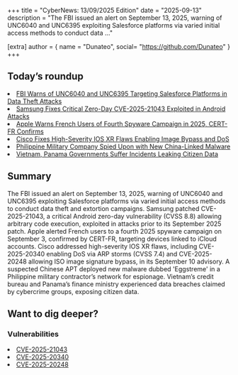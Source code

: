 +++
  title = "CyberNews: 13/09/2025 Edition"
  date = "2025-09-13"
  description = "The FBI issued an alert on September 13, 2025, warning of UNC6040 and UNC6395 exploiting Salesforce platforms via varied initial access methods to conduct data ..."

  [extra]
  author = { name = "Dunateo", social= "https://github.com/Dunateo" }
  +++
<html><body>
<h2>Today’s roundup</h2>
<li><a href='https://thehackernews.com/2025/09/fbi-warns-of-unc6040-and-unc6395.html'>FBI Warns of UNC6040 and UNC6395 Targeting Salesforce Platforms in Data Theft Attacks</a></li>
<li><a href='https://thehackernews.com/2025/09/samsung-fixes-critical-zero-day-cve.html'>Samsung Fixes Critical Zero-Day CVE-2025-21043 Exploited in Android Attacks</a></li>
<li><a href='https://thehackernews.com/2025/09/apple-warns-french-users-of-fourth.html'>Apple Warns French Users of Fourth Spyware Campaign in 2025, CERT-FR Confirms</a></li>
<li><a href='https://securityaffairs.com/182144/security/cisco-fixes-high-severity-ios-xr-flaws-enabling-image-bypass-and-dos.html'>Cisco Fixes High-Severity IOS XR Flaws Enabling Image Bypass and DoS</a></li>
<li><a href='https://therecord.media/philippines-military-company-suspected-china-espionage-eggstreme-malware'>Philippine Military Company Spied Upon with New China-Linked Malware</a></li>
<li><a href='https://therecord.media/vietnam-cic-panama-finance-ministry-cyberattacks'>Vietnam, Panama Governments Suffer Incidents Leaking Citizen Data</a></li>
<h2>Summary</h2>
<p>The FBI issued an alert on September 13, 2025, warning of UNC6040 and UNC6395 exploiting Salesforce platforms via varied initial access methods to conduct data theft and extortion campaigns. Samsung patched CVE-2025-21043, a critical Android zero-day vulnerability (CVSS 8.8) allowing arbitrary code execution, exploited in attacks prior to its September 2025 patch. Apple alerted French users to a fourth 2025 spyware campaign on September 3, confirmed by CERT-FR, targeting devices linked to iCloud accounts. Cisco addressed high-severity IOS XR flaws, including CVE-2025-20340 enabling DoS via ARP storms (CVSS 7.4) and CVE-2025-20248 allowing ISO image signature bypass, in its September 10 advisory. A suspected Chinese APT deployed new malware dubbed 'Eggstreme' in a Philippine military contractor’s network for espionage. Vietnam’s credit bureau and Panama’s finance ministry experienced data breaches claimed by cybercrime groups, exposing citizen data.</p>
<h2>Want to dig deeper?</h2>
<h3>Vulnerabilities</h3>
<li><a href='https://vulnerability.circl.lu/vuln/CVE-2025-21043'>CVE-2025-21043</a></li>
<li><a href='https://vulnerability.circl.lu/vuln/CVE-2025-20340'>CVE-2025-20340</a></li>
<li><a href='https://vulnerability.circl.lu/vuln/CVE-2025-20248'>CVE-2025-20248</a></li>
</body></html>